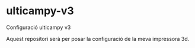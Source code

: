 # ulticampy-v3
Configuració ulticampy v3

Aquest repositori serà per posar la configuració de la meva impressora 3d. 
